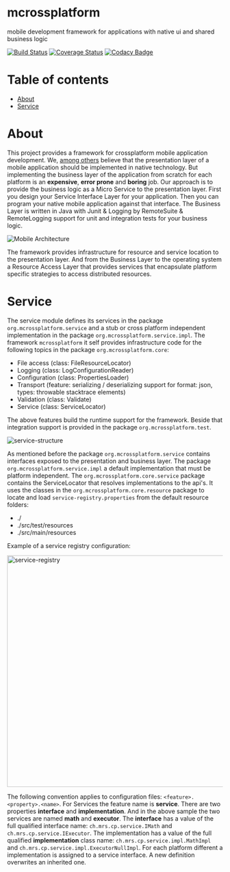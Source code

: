 # mcrossplatform
mobile development framework for applications with native ui and shared business logic

[![Build Status](https://travis-ci.org/mrs-internet-service-gmbh/mcrossplatform.svg?branch=master)](https://travis-ci.org/mrs-internet-service-gmbh/mcrossplatform) [![Coverage Status](https://coveralls.io/repos/github/mrs-internet-service-gmbh/mcrossplatform/badge.svg?branch=master)](https://coveralls.io/github/mrs-internet-service-gmbh/mcrossplatform?branch=master) [![Codacy Badge](https://api.codacy.com/project/badge/Grade/f6dcf3bcf423493e904eeac037697fae)](https://www.codacy.com/app/donat-mueller/mcrossplatform?utm_source=github.com&amp;utm_medium=referral&amp;utm_content=mrs-internet-service-gmbh/mcrossplatform&amp;utm_campaign=Badge_Grade)

Table of contents
=================

  * [About](#about)
  * [Service](#service)

# About
This project provides a framework for crossplatform mobile application development. We, [among others](https://www.martinfowler.com/bliki/CrossPlatformMobile.html) believe  that the presentation layer of a mobile application should be implemented in native technology. But implementing the business layer of the application from scratch for each platform is an **expensive**, **error prone** and **boring** job. Our approach is to provide the business logic as a Micro Service to the presentation layer. First you design your Service Interface Layer for your application. Then you can program your native mobile application against that interface. The Business Layer is written in Java with Junit & Logging by RemoteSuite & RemoteLogging support for unit and integration tests for your business logic. 

![Mobile Architecture](https://user-images.githubusercontent.com/11026671/28636943-21593eba-7240-11e7-8abb-09f43ce223ad.gif)

The framework provides infrastructure for resource and service location to the presentation layer. And from the Business Layer to the operating system a Resource Access Layer that provides services that encapsulate platform specific strategies to access distributed resources.

# Service 
The service module defines its services in the package `org.mcrossplatform.service` and a stub or cross platform independent implementation in the package `org.mcrossplatform.service.impl`.
The framework `mcrossplatform` it self provides infrastructure code for the following topics in the package `org.mcrossplatform.core`:
* File access (class: FileResourceLocator)
* Logging (class: LogConfigurationReader)
* Configuration (class: PropertiesLoader)
* Transport (feature: serializing / deserializing support for format: json, types: throwable stacktrace elements)
* Validation (class: Validate)
* Service (class: ServiceLocator)

The above features build the runtime support for the framework. Beside that integration support is provided in the package `org.mcrossplatform.test`. 

![service-structure](https://user-images.githubusercontent.com/11026671/28636969-34853016-7240-11e7-98b2-48eafd70a6c1.png)

As mentioned before the package `org.mcrossplatform.service` contains interfaces exposed to the presentation and business layer. The package `org.mcrossplatform.service.impl` a default implementation that must be platform independent. The `org.mcrossplatform.core.service` package contains the ServiceLocator that resolves implementations to the api's. It uses the classes in the `org.mcrossplatform.core.resource` package to locate and load `service-registry.properties` from the default resource folders: 
* ./
* ./src/test/resources
* ./src/main/resources

Example of a service registry configuration:

<img width="541" alt="service-registry" src="https://user-images.githubusercontent.com/11026671/28640121-04eccb60-724b-11e7-9179-ba8e1df3ce51.png">


The following convention applies to configuration files: `<feature>.<property>.<name>`. For Services the feature name is **service**. There are two properties **interface** and **implementation**. And in the above sample the two services are named **math** and **executor**. The **interface** has a value of the full qualified interface name: `ch.mrs.cp.service.IMath` and `ch.mrs.cp.service.IExecutor`. The implementation has a value of the full qualified **implementation** class name: `ch.mrs.cp.service.impl.MathImpl` and `ch.mrs.cp.service.impl.ExecutorNullImpl`. For each platform different a implementation is assigned to a service interface. A new definition overwrites an inherited one. 
